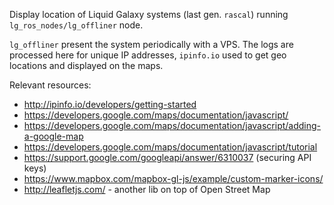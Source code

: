 Display location of Liquid Galaxy systems (last gen. `rascal`) running
`lg_ros_nodes/lg_offliner` node.

`lg_offliner` present the system periodically with a VPS. The
logs are processed here for unique IP addresses, `ipinfo.io` used to get
geo locations and displayed on the maps.

Relevant resources:
 - http://ipinfo.io/developers/getting-started
 - https://developers.google.com/maps/documentation/javascript/
 - https://developers.google.com/maps/documentation/javascript/adding-a-google-map
 - https://developers.google.com/maps/documentation/javascript/tutorial
 - https://support.google.com/googleapi/answer/6310037 (securing API keys)
 - https://www.mapbox.com/mapbox-gl-js/example/custom-marker-icons/
 - http://leafletjs.com/ - another lib on top of Open Street Map

